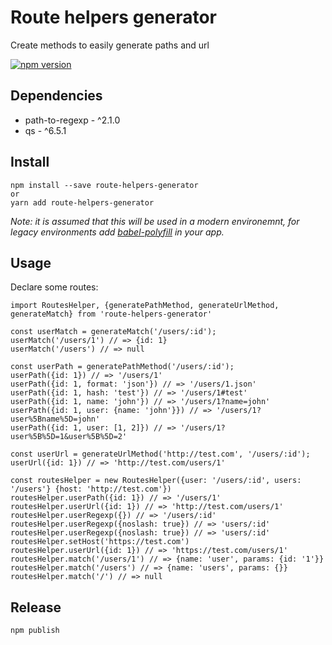 # Route helpers generator

Create methods to easily generate paths and url

[![npm version](https://img.shields.io/npm/v/route-helpers.svg?style=flat-square)](https://www.npmjs.com/package/route-helpers-generator)

## Dependencies

* path-to-regexp - ^2.1.0
* qs - ^6.5.1

## Install

```
npm install --save route-helpers-generator
or 
yarn add route-helpers-generator
```

_Note: it is assumed that this will be used in a modern environemnt, for legacy environments add [babel-polyfill](https://babeljs.io/docs/usage/polyfill/) in your app._

## Usage

Declare some routes:


```
import RoutesHelper, {generatePathMethod, generateUrlMethod, generateMatch} from 'route-helpers-generator'

const userMatch = generateMatch('/users/:id');
userMatch('/users/1') // => {id: 1} 
userMatch('/users') // => null

const userPath = generatePathMethod('/users/:id');
userPath({id: 1}) // => '/users/1'
userPath({id: 1, format: 'json'}) // => '/users/1.json'
userPath({id: 1, hash: 'test'}) // => '/users/1#test'
userPath({id: 1, name: 'john'}) // => '/users/1?name=john'
userPath({id: 1, user: {name: 'john'}}) // => '/users/1?user%5Bname%5D=john'
userPath({id: 1, user: [1, 2]}) // => '/users/1?user%5B%5D=1&user%5B%5D=2'

const userUrl = generateUrlMethod('http://test.com', '/users/:id');
userUrl({id: 1}) // => 'http://test.com/users/1'

const routesHelper = new RoutesHelper({user: '/users/:id', users: '/users'} {host: 'http://test.com'})
routesHelper.userPath({id: 1}) // => '/users/1'
routesHelper.userUrl({id: 1}) // => 'http://test.com/users/1'
routesHelper.userRegexp({}) // => '/users/:id'
routesHelper.userRegexp({noslash: true}) // => 'users/:id'
routesHelper.userRegexp({noslash: true}) // => 'users/:id'
routesHelper.setHost('https://test.com')
routesHelper.userUrl({id: 1}) // => 'https://test.com/users/1'
routesHelper.match('/users/1') // => {name: 'user', params: {id: '1'}}
routesHelper.match('/users') // => {name: 'users', params: {}}
routesHelper.match('/') // => null
```

## Release

`npm publish`
